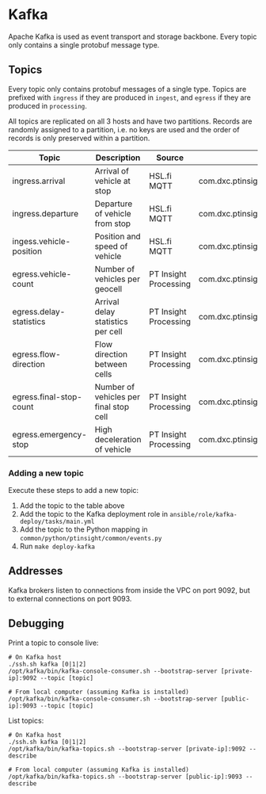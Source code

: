 # Kafka

Apache Kafka is used as event transport and storage backbone. Every topic only contains a single protobuf message type.


## Topics
Every topic only contains protobuf messages of a single type. Topics are prefixed with `ingress` if they are produced in `ingest`, and `egress` if they are produced in `processing`.

All topics are replicated on all 3 hosts and have two partitions. Records are randomly assigned to a partition, i.e. no keys are used and the order of records is only preserved within a partition.

| Topic                   | Description                            | Source                | Protobuf Type                                   |
| ----------------------- | -------------------------------------- | --------------------- | ----------------------------------------------- |
| ingress.arrival         | Arrival of vehicle at stop             | HSL.fi MQTT           | com.dxc.ptinsight.proto.ingress.Arrival         |
| ingress.departure       | Departure of vehicle from stop         | HSL.fi MQTT           | com.dxc.ptinsight.proto.ingress.Departure       |
| ingess.vehicle-position | Position and speed of vehicle          | HSL.fi MQTT           | com.dxc.ptinsight.proto.ingress.VehiclePosition |
| egress.vehicle-count    | Number of vehicles per geocell         | PT Insight Processing | com.dxc.ptinsight.proto.egress.VehicleCount     |
| egress.delay-statistics | Arrival delay statistics per cell      | PT Insight Processing | com.dxc.ptinsight.proto.egress.DelayStatistics  |
| egress.flow-direction   | Flow direction between cells           | PT Insight Processing | com.dxc.ptinsight.proto.egress.FlowDirection    |
| egress.final-stop-count | Number of vehicles per final stop cell | PT Insight Processing | com.dxc.ptinsight.proto.egress.FinalStopCount   |
| egress.emergency-stop   | High deceleration of vehicle           | PT Insight Processing | com.dxc.ptinsight.proto.egress.EmergencyStop    |


### Adding a new topic
Execute these steps to add a new topic:
1. Add the topic to the table above
2. Add the topic to the Kafka deployment role in `ansible/role/kafka-deploy/tasks/main.yml`
3. Add the topic to the Python mapping in `common/python/ptinsight/common/events.py`
4. Run `make deploy-kafka`


## Addresses
Kafka brokers listen to connections from inside the VPC on port 9092, but to external connections on port 9093.


## Debugging
Print a topic to console live:
```
# On Kafka host
./ssh.sh kafka [0|1|2]
/opt/kafka/bin/kafka-console-consumer.sh --bootstrap-server [private-ip]:9092 --topic [topic]

# From local computer (assuming Kafka is installed)
/opt/kafka/bin/kafka-console-consumer.sh --bootstrap-server [public-ip]:9093 --topic [topic]
```

List topics:
```
# On Kafka host
./ssh.sh kafka [0|1|2]
/opt/kafka/bin/kafka-topics.sh --bootstrap-server [private-ip]:9092 --describe

# From local computer (assuming Kafka is installed)
/opt/kafka/bin/kafka-topics.sh --bootstrap-server [public-ip]:9093 --describe
```
